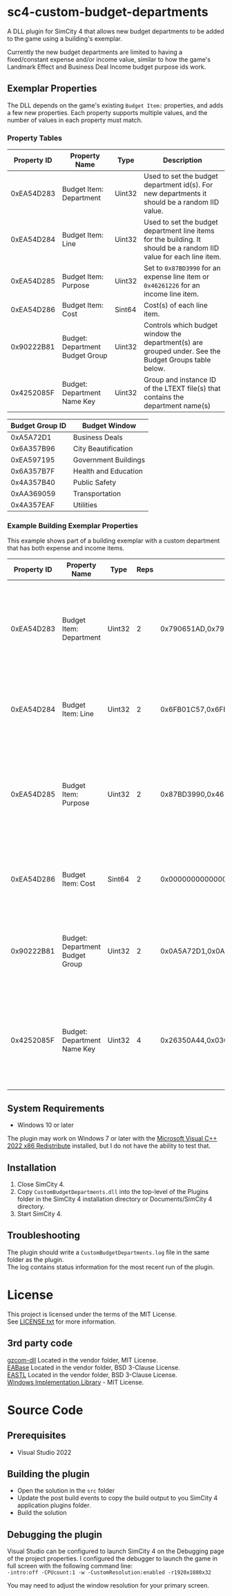 # sc4-custom-budget-departments

A DLL plugin for SimCity 4 that allows new budget departments to be added to the game using a building's exemplar.

Currently the new budget departments are limited to having a fixed/constant expense and/or income value, similar to
how the game's Landmark Effect and Business Deal Income budget purpose ids work.

## Exemplar Properties

The DLL depends on the game's existing `Budget Item:` properties, and adds a few new properties. 
Each property supports multiple values, and the number of values in each property must match.

### Property Tables

| Property ID | Property Name | Type | Description   |
|-------------|---------------|------|--------------------------
| 0xEA54D283  | Budget Item: Department | Uint32 | Used to set the budget department id(s). For new departments it should be a random IID value. |
| 0xEA54D284  | Budget Item: Line | Uint32 | Used to set the budget department line items for the building. It should be a random IID value for each line item. |
| 0xEA54D285  | Budget Item: Purpose | Uint32 | Set to `0x87BD3990` for an expense line item or `0x46261226` for an income line item. |
| 0xEA54D286  | Budget Item: Cost | Sint64 | Cost(s) of each line item. |
| 0x90222B81  | Budget: Department Budget Group | Uint32 | Controls which budget window the department(s) are grouped under. See the Budget Groups table below. |
| 0x4252085F  | Budget: Department Name Key | Uint32 | Group and instance ID of the LTEXT file(s) that contains the department name(s) |

| Budget Group ID | Budget Window |
|-----------------|-------------|
| 0xA5A72D1 | Business Deals |
| 0x6A357B96 | City Beautification |
| 0xEA597195 | Government Buildings |
| 0x6A357B7F | Health and Education |
| 0x4A357B40 | Public Safety |
| 0xAA369059 | Transportation |
| 0x4A357EAF | Utilities |

### Example Building Exemplar Properties

This example shows part of a building exemplar with a custom department that has both expense and income items.

| Property ID | Property Name | Type | Reps | Values | Value Description |
|--------------------------------|------------|--------|---|-----------------------|--------------------------------|  
| 0xEA54D283 | Budget Item: Department         | Uint32 | 2 | 0x790651AD,0x790651AD | The department id(s). Usually the same value, but it should be possible for the line items to belong to a different department.  |
| 0xEA54D284 | Budget Item: Line               | Uint32 | 2 | 0x6FB01C57,0x6FB01C58 | The line item id(s). Should be a random number that uniquely identifies the line item. |
| 0xEA54D285 | Budget Item: Purpose            | Uint32 | 2 | 0x87BD3990,0x46261226 | The purpose id(s). In this case the  custom budget department expense id followed by the custom budget department income id.
| 0xEA54D286 | Budget Item: Cost               | Sint64 | 2 | 0x0000000000000064,0x00000000000000FA | The line item cost(s). In this case the  expense line item followed by the income line item.
| 0x90222B81 | Budget: Department Budget Group | Uint32 | 2 | 0x0A5A72D1,0x0A5A72D1 | The budget group that the department(s) belong to. In this case both items belong to the 'Business Deals' group |
| 0x4252085F | Budget: Department Name Key     | Uint32 | 4 | 0x26350A44,0x030F0A4F,0x26350A44,0x030F0A4F | The group and instance ids of the LTEXT file(s) that contains the department name(s). Reps must be a multiple of 2. | 


## System Requirements

* Windows 10 or later

The plugin may work on Windows 7 or later with the [Microsoft Visual C++ 2022 x86 Redistribute](https://aka.ms/vs/17/release/vc_redist.x86.exe) installed, but I do not have the ability to test that.

## Installation

1. Close SimCity 4.
2. Copy `CustomBudgetDepartments.dll` into the top-level of the Plugins folder in the SimCity 4 installation directory
or Documents/SimCity 4 directory. 
3. Start SimCity 4.

## Troubleshooting

The plugin should write a `CustomBudgetDepartments.log` file in the same folder as the plugin.    
The log contains status information for the most recent run of the plugin.

# License

This project is licensed under the terms of the MIT License.    
See [LICENSE.txt](LICENSE.txt) for more information.

## 3rd party code

[gzcom-dll](https://github.com/nsgomez/gzcom-dll/tree/master) Located in the vendor folder, MIT License.    
[EABase](https://github.com/electronicarts/EABase) Located in the vendor folder, BSD 3-Clause License.    
[EASTL](https://github.com/electronicarts/EASTL) Located in the vendor folder, BSD 3-Clause License.    
[Windows Implementation Library](https://github.com/microsoft/wil) - MIT License.    

# Source Code

## Prerequisites

* Visual Studio 2022

## Building the plugin

* Open the solution in the `src` folder
* Update the post build events to copy the build output to you SimCity 4 application plugins folder.
* Build the solution

## Debugging the plugin

Visual Studio can be configured to launch SimCity 4 on the Debugging page of the project properties.
I configured the debugger to launch the game in full screen with the following command line:    
`-intro:off -CPUcount:1 -w -CustomResolution:enabled -r1920x1080x32`

You may need to adjust the window resolution for your primary screen.
